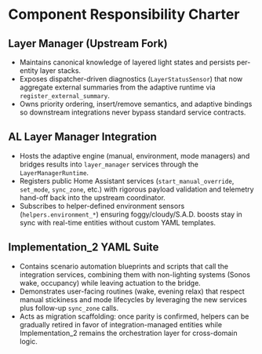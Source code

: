 # Component Responsibility Charter

## Layer Manager (Upstream Fork)
- Maintains canonical knowledge of layered light states and persists per-entity layer stacks.
- Exposes dispatcher-driven diagnostics (`LayerStatusSensor`) that now aggregate external summaries from the adaptive runtime via `register_external_summary`.
- Owns priority ordering, insert/remove semantics, and adaptive bindings so downstream integrations never bypass standard service contracts.

## AL Layer Manager Integration
- Hosts the adaptive engine (manual, environment, mode managers) and bridges results into `layer_manager` services through the `LayerManagerRuntime`.
- Registers public Home Assistant services (`start_manual_override`, `set_mode`, `sync_zone`, etc.) with rigorous payload validation and telemetry hand-off back into the upstream coordinator.
- Subscribes to helper-defined environment sensors (`helpers.environment_*`) ensuring foggy/cloudy/S.A.D. boosts stay in sync with real-time entities without custom YAML templates.

## Implementation_2 YAML Suite
- Contains scenario automation blueprints and scripts that call the integration services, combining them with non-lighting systems (Sonos wake, occupancy) while leaving actuation to the bridge.
- Demonstrates user-facing routines (wake, evening relax) that respect manual stickiness and mode lifecycles by leveraging the new services plus follow-up `sync_zone` calls.
- Acts as migration scaffolding: once parity is confirmed, helpers can be gradually retired in favor of integration-managed entities while Implementation_2 remains the orchestration layer for cross-domain logic.
